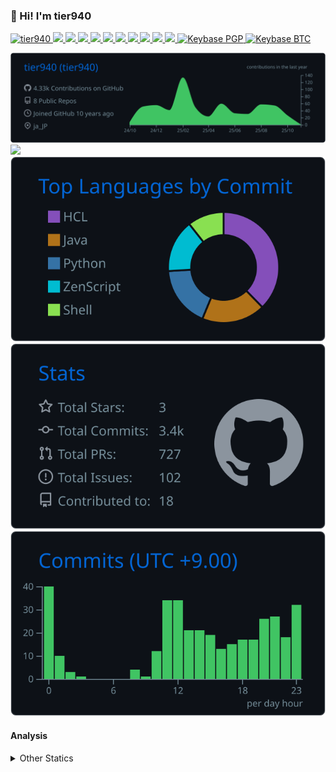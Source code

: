 ### 👋 Hi! I'm tier940

<p align="left"> 
  <a href="https://github.com/tier940/tier940/">
    <img src="https://komarev.com/ghpvc/?username=tier940" alt="tier940" />
  </a>
  <a href="http://twitter.com/tier940">
    <img height="20" src="https://img.shields.io/twitter/follow/tier940?label=Twitter&logo=twitter&style=flat" />
  </a>
  <a href="https://github.com/tier940">
    <img height="20" src="https://img.shields.io/github/followers/tier940?label=follow&logo=github&style=flat" />
  </a>
  <a href="https://www.reddit.com/user/tier940">
    <img height="20" src="https://img.shields.io/reddit/user-karma/combined/tier940?label=Reddit&logo=reddit&style=flat" />
  </a>
  <a href="https://stackoverflow.com/users/17317833/tier940">
    <img height="20" src="https://img.shields.io/stackexchange/stackoverflow/r/17317833?label=StackOverflow&logo=stack-overflow&style=flat" />
  </a>
  <a href="https://zenn.dev/tier940">
    <img height="20" src="https://zenn.badge.nikaera.com/s/tier940/likes" />
  </a>
  <a href="https://zenn.dev/tier940">
    <img height="20" src="https://zenn.badge.nikaera.com/s/tier940/followers" />
  </a>
  <a href="https://zenn.dev/tier940">
    <img height="20" src="https://zenn.badge.nikaera.com/s/tier940/articles" />
  </a>
  <a href="http://qiita.com/tier940">
    <img height="20" src="https://qiita-badge.apiapi.app/s/tier940/posts.svg" />
  </a>
  <a href="http://qiita.com/tier940">
    <img height="20" src="https://qiita-badge.apiapi.app/s/tier940/contributions.svg" />
  </a>
  <a href="https://github.com/tier940/tier940/">
    <img height="20" src="https://github.com/tier940/tier940/actions/workflows/main.yml/badge.svg" />
  </a>
  <a href="https://keybase.io/tier940">
    <img alt="Keybase PGP" src="https://img.shields.io/keybase/pgp/tier940">
  </a>
  <a href="https://keybase.io/tier940">
    <img alt="Keybase BTC" src="https://img.shields.io/keybase/btc/tier940">
  </a>
</p>

[![](https://raw.githubusercontent.com/tier940/tier940/main/profile-summary-card-output/github_dark/0-profile-details.svg)](https://github.com/vn7n24fzkq/github-profile-summary-cards)
[![](https://raw.githubusercontent.com/tier940/tier940/main/profile-summary-card-output/github_dark/1-repos-per-language.svg)](https://github.com/vn7n24fzkq/github-profile-summary-cards) [![](https://raw.githubusercontent.com/tier940/tier940/main/profile-summary-card-output/github_dark/2-most-commit-language.svg)](https://github.com/vn7n24fzkq/github-profile-summary-cards)
[![](https://raw.githubusercontent.com/tier940/tier940/main/profile-summary-card-output/github_dark/3-stats.svg)](https://github.com/vn7n24fzkq/github-profile-summary-cards) [![](https://raw.githubusercontent.com/tier940/tier940/main/profile-summary-card-output/github_dark/4-productive-time.svg)](https://github.com/vn7n24fzkq/github-profile-summary-cards)


#### Analysis
<!-- <img height="150" src="https://github.com/tier940/tier940/blob/master/images/stat.svg" alt="Alternative Text"/> -->

<details>
  <summary>Other Statics</summary>
  <!--START_SECTION:waka-->
![Code Time](http://img.shields.io/badge/Code%20Time-4%2C622%20hrs%202%20mins-blue)

**🐱 My GitHub Data** 

> 📦 36.5 kB Used in GitHub's Storage 
 > 
> 💼 Opted to Hire
 > 
> 📜 11 Public Repositories 
 > 
> 🔑 6 Private Repositories 
 > 
**I'm an Early 🐤** 

```text
🌞 Morning                3061 commits        ████░░░░░░░░░░░░░░░░░░░░░   16.82 % 
🌆 Daytime                6537 commits        █████████░░░░░░░░░░░░░░░░   35.92 % 
🌃 Evening                6706 commits        █████████░░░░░░░░░░░░░░░░   36.85 % 
🌙 Night                  1896 commits        ███░░░░░░░░░░░░░░░░░░░░░░   10.42 % 
```
📅 **I'm Most Productive on Saturday** 

```text
Monday                   1854 commits        ███░░░░░░░░░░░░░░░░░░░░░░   10.19 % 
Tuesday                  2931 commits        ████░░░░░░░░░░░░░░░░░░░░░   16.10 % 
Wednesday                2311 commits        ███░░░░░░░░░░░░░░░░░░░░░░   12.70 % 
Thursday                 1795 commits        ██░░░░░░░░░░░░░░░░░░░░░░░   09.86 % 
Friday                   2554 commits        ████░░░░░░░░░░░░░░░░░░░░░   14.03 % 
Saturday                 3390 commits        █████░░░░░░░░░░░░░░░░░░░░   18.63 % 
Sunday                   3365 commits        █████░░░░░░░░░░░░░░░░░░░░   18.49 % 
```


📊 **This Week I Spent My Time On** 

```text
🕑︎ Time Zone: Asia/Tokyo

💬 Programming Languages: 
Other                    33 hrs 9 mins       █████████████████████░░░░   85.36 % 
Markdown                 1 hr 42 mins        █░░░░░░░░░░░░░░░░░░░░░░░░   04.39 % 
YAML                     1 hr 8 mins         █░░░░░░░░░░░░░░░░░░░░░░░░   02.93 % 
INI                      46 mins             █░░░░░░░░░░░░░░░░░░░░░░░░   02.01 % 
Java                     36 mins             ░░░░░░░░░░░░░░░░░░░░░░░░░   01.58 % 

🔥 Editors: 
Chrome                   36 hrs 22 mins      ███████████████████████░░   93.64 % 
VS Code                  2 hrs 23 mins       ██░░░░░░░░░░░░░░░░░░░░░░░   06.16 % 
IntelliJ IDEA            4 mins              ░░░░░░░░░░░░░░░░░░░░░░░░░   00.20 % 

💻 Operating System: 
Windows                  36 hrs 11 mins      ███████████████████████░░   93.18 % 
Mac                      1 hr 25 mins        █░░░░░░░░░░░░░░░░░░░░░░░░   03.65 % 
Linux                    1 hr 13 mins        █░░░░░░░░░░░░░░░░░░░░░░░░   03.16 % 
```

**I Mostly Code in Java** 

```text
Java                     17 repos            █████████████░░░░░░░░░░░░   53.12 % 
ZenScript                3 repos             ██░░░░░░░░░░░░░░░░░░░░░░░   09.38 % 
Shell                    2 repos             ██░░░░░░░░░░░░░░░░░░░░░░░   06.25 % 
Python                   2 repos             ██░░░░░░░░░░░░░░░░░░░░░░░   06.25 % 
HTML                     1 repo              █░░░░░░░░░░░░░░░░░░░░░░░░   03.12 % 
```



**Timeline**

![Lines of Code chart](https://raw.githubusercontent.com/tier940/tier940/main/assets/bar_graph.png)


 Last Updated on 19/10/2024 01:28:25 UTC
<!--END_SECTION:waka-->
</details>
